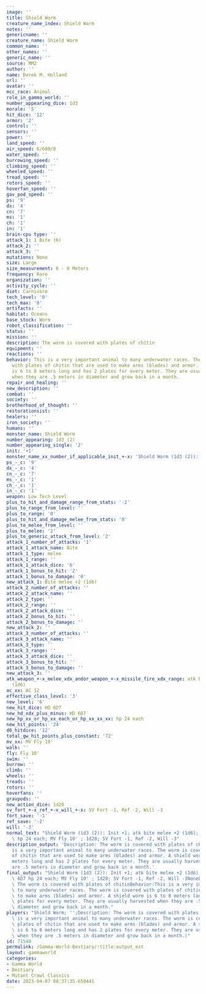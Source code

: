 ```yaml
---
image: ''
title: Shield Worm
creature_name_index: Shield Worm
notes: ''
genericname: ''
creature_name: Shield Worm
common_name: ''
other_names: ''
generic_name: ''
source: MM2
author: ''
name: Derek M. Holland
url: ''
avatar: ''
mcc_race: Animal
role_in_gamma_world: ''
number_appearing_dice: 1d3
morale: '5'
hit_dice: '12'
armor: '2'
control: ''
sensors: ''
power: ''
land_speed: ''
air_speed: 6/600/8
water_speed: ''
burrowing_speed: ''
climbing_speed: ''
wheeled_speed: ''
tread_speed: ''
rotors_speed: ''
hoverfan_speed: ''
gav_pod_speed: ''
ps: '9'
dx: '4'
cn: '7'
ms: '1'
ch: '1'
in: '1'
brain-cpu type: ''
attack_1: 1 Bite (6)
attack_2: ''
attack_3: ''
mutations: None
size: Large
size_measurement: 6 - 8 Meters
frequency: Rare
organization: ''
activity_cycle: ''
diet: Carnivore
tech_level: '0'
tech_max: '0'
artifacts: ''
habitat: Oceans
base_stock: Worm
robot_classification: ''
status: ''
mission: ''
description: The worm is covered with plates of chitin
equipment: ''
reactions: ''
behavior: This is a very important animal to many underwater races. The worm is covered
  with plates of chitin that are used to make arms (blades) and armor. A shield worm
  is 6 to 8 meters long and has 2 plates for every meter. They are usually harvested
  when they are .5 meters in diameter and grow back in a month.
repair_and_healing: ''
new_description: ''
combat: ''
society: ''
brotherhood_of_thought: ''
restorationsist: ''
healers: ''
iron_society: ''
humans: ''
monster_name: Shield Worm
number_appearing: 1d3 (2)
number_appearing_single: '2'
init: '+1'
monster_name_xx_number_if_applicable_init_+-x: 'Shield Worm (1d3 (2)): Init +1'
ps_-_c: '9'
dx_-_c: '4'
cn_-_c: '7'
ms_-_c: '1'
ch_-_c: '1'
in_-_c: '1'
weapon: Low Tech Level
plus_to_hit_and_damage_range_from_stats: '-2'
plus_to_range_from_level: ''
plus_to_range: '0'
plus_to_hit_and_damage_melee_from_stats: '0'
plus_to_melee_from_level: ''
plus_to_melee: '2'
plus_to_generic_attack_from_level: '2'
attack_1_number_of_attacks: '1'
attack_1_attack_name: Bite
attack_1_type: melee
attack_1_range: ''
attack_1_attack_dice: '6'
attack_1_bonus_to_hit: '2'
attack_1_bonus_to_damage: '0'
new_attack_1: Bite melee +2 (1d6)
attack_2_number_of_attacks: ''
attack_2_attack_name: ''
attack_2_type: ''
attack_2_range: ''
attack_2_attack_dice: ''
attack_2_bonus_to_hit: ''
attack_2_bonus_to_damage: ''
new_attack_2: ''
attack_3_number_of_attacks: ''
attack_3_attack_name: ''
attack_3_type: ''
attack_3_range: ''
attack_3_attack_dice: ''
attack_3_bonus_to_hit: ''
attack_3_bonus_to_damage: ''
new_attack_3: ''
atk_weapon_+-x_melee_xdx_andor_weapon_+-x_missile_fire_xdx_range: atk bite melee +2
  (1d6)
ac_xx: AC 12
effective_class_level: '3'
new_level: '6'
new_hit_dice: HD 6D7
new_hd_xdx_plus_minus: HD 6D7
new_hp_xx_or_hp_xx_each_or_hp_xx_xx_xx: hp 24 each
new_hit_points: '24'
d6_hitdice: '12'
total_gw_hit_points_plus_constant: '72'
mv_xx: MV Fly 10'
walk: ''
fly: Fly 10'
swim: ''
burrow: ''
climb: ''
wheels: ''
treads: ''
rotors: ''
hoverfans: ''
gravpods: ''
new_action_dice: 1d20
sv_fort_+-x_ref_+-x_will_+-x: SV Fort -1, Ref -2, Will -3
fort_save: '-1'
ref_save: '-2'
will: '-3'
normal_text: "Shield Worm (1d3 (2)): Init +1; atk bite melee +2 (1d6); AC 12; HD 6D7\
  \ hp 24 each; MV Fly 10' ; 1d20; SV Fort -1, Ref -2, Will -3"
description_output: 'Description: The worm is covered with plates of chitinBehavior:This
  is a very important animal to many underwater races. The worm is covered with plates
  of chitin that are used to make arms (blades) and armor. A shield worm is 6 to 8
  meters long and has 2 plates for every meter. They are usually harvested when they
  are .5 meters in diameter and grow back in a month.'
final_output: "Shield Worm (1d3 (2)): Init +1; atk bite melee +2 (1d6); AC 12; HD\
  \ 6D7 hp 24 each; MV Fly 10' ; 1d20; SV Fort -1, Ref -2, Will -3NoneDescription:\
  \ The worm is covered with plates of chitinBehavior:This is a very important animal\
  \ to many underwater races. The worm is covered with plates of chitin that are used\
  \ to make arms (blades) and armor. A shield worm is 6 to 8 meters long and has 2\
  \ plates for every meter. They are usually harvested when they are .5 meters in\
  \ diameter and grow back in a month."
players: "Shield Worm; '';Description: The worm is covered with plates of chitinBehavior:This\
  \ is a very important animal to many underwater races. The worm is covered with\
  \ plates of chitin that are used to make arms (blades) and armor. A shield worm\
  \ is 6 to 8 meters long and has 2 plates for every meter. They are usually harvested\
  \ when they are .5 meters in diameter and grow back in a month.|"
id: 71549
permalink: /Gamma-World-Bestiary/:title:output_ext
layout: gammaworld
categories:
- Gamma World
- Bestiary
- Mutant Crawl Classics
date: 2023-04-07 08:37:35.650441
---
```

